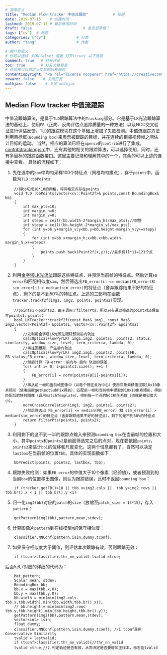 ```yaml
---
# 常用定义
title: "Median Flow tracker 中值流跟踪"           # 标题
date: 2019-07-15    # 创建时间
lastmod: 2019-07-15 # 最后修改时间
draft: false                       # 是否是草稿？
tags: [“cv”]  # 标签
categories: ["cv"]              # 分类
author: "Yang"                  # 作者

# 用户自定义
# 你可以选择 关闭(false) 或者 打开(true) 以下选项
comment: true   # 打开评论
toc: true       # 打开文章目录
# 你同样可以自定义文章的版权规则
contentCopyright: '<a rel="license noopener" href="https://creativecommons.org/licenses/by-nc-nd/4.0/" target="_blank">CC BY-NC-ND 4.0</a>'
reward: false	 # 关闭打赏
mathjax: false    # 关闭 mathjax
---
```


Median Flow tracker 中值流跟踪
---------------------------------------
中值流跟踪算法，是属于`TLD`跟踪算法中的`Tracking`部分。它是基于`LK`光流跟踪算法的基础上，使用`FB`（正向、反向评估点追踪质量的一种方法）以及NCC交叉验证进行评估反馈。`TLD`的跟踪模块在这个基础上增加了失败检测。中值流跟踪方法利用目标框`(Bounding box)`来表示被跟踪的目标，并在连续的相邻视频帧之间估计目标的运动。
当然，相应的算法已经在`opencv`的`contrib`进行了集成，[contrib\tracking\src](https://github.com/opencv/opencv_contrib/tree/master/modules/tracking/src)中，还有其他的相关的跟踪算法，可以选择使用，同时，还有多目标的跟踪函数接口。这里主要记录和理解其中的一个，其余的可以上述的连接中查看。
具体的流程如下：
1. 先在选中的`box`中均匀采样100个特征点（网格均匀撒点），存于`points`中，函数为`TLD::bbPoints`:
```
    //将bb切成10*10的网格，将网格交点存在points
    void TLD::bbPoints(vector<cv::Point2f>& points,const BoundingBox& bb)
    {
        int max_pts=10;
        int margin_h=0;
        int margin_v=0;
        int stepx = ceil((bb.width-2*margin_h)/max_pts);//取整
        int stepy = ceil((bb.height-2*margin_v)/max_pts);
        for (int y=bb.y+margin_v;y<bb.y+bb.height-margin_v;y+=stepy)
        {
            for (int x=bb.x+margin_h;x<bb.x+bb.width-margin_h;x+=stepx)
            {
                points.push_back(Point2f(x,y));//最多有11*11=121个点
            }
        }
    }
```
2. 利用[金字塔LK光流法](https://www.xlmaverick.me/post/%E8%A7%86%E8%A7%89%E9%87%8C%E7%A8%8B%E8%AE%A12-lk/)跟踪这些特征点，并预测当前帧的特征点。然后计算`FB error`和匹配相似度`sim`，然后筛选出`FB_error[i] <= median(FB_error)和sim_error[i] > median(sim_error)`的特征点（舍弃跟踪结果不好的特征点），剩下的是不到50%的特征点。上述的三部均在函数`tracker.trackf2f(img1, img2, points, points2)`实现。
```
    //points1->points2，由于调用了filterPts，所以只有通过筛选的point对还保留在points1，points2
    bool LKTracker::trackf2f(const Mat& img1, const Mat& img2,vector<Point2f> &points1, vector<cv::Point2f> &points2)
    {
        //先利用金字塔LK光流法跟踪预测前向轨迹
        calcOpticalFlowPyrLK( img1,img2, points1, points2, status, similarity, window_size, level, term_criteria, lambda, 0);
        //再往回跟踪，产生后向轨迹
        calcOpticalFlowPyrLK( img2,img1, points2, pointsFB, FB_status,FB_error, window_size, level, term_criteria, lambda, 0);
        //然后计算 FB-error：前向与 后向 轨迹的误差
        for( int i= 0; i<points1.size(); ++i )
        {
            FB_error[i] = norm(pointsFB[i]-points1[i]);
        }  
        //再从前一帧和当前帧图像中（以每个特征点为中心）使用亚象素精度提取10x10象素矩形（使用函数getRectSubPix得到），匹配前一帧和当前帧中提取的10x10象素矩形，得到匹配后的映射图像（调用matchTemplate），得到每一个点的NCC相关系数（也就是相似度大小）。
        normCrossCorrelation(img1, img2, points1, points2);
        //然后筛选出 FB_error[i] <= median(FB_error) 和 sim_error[i] > median(sim_error)的特征点（舍弃跟踪结果不好的特征点），剩下的是不到50%的特征点
        return filterPts(points1, points2);
    }
```
3. 利用剩下的这不到一半的跟踪点输入来预测`bounding box`在当前帧的位置和大小，其中`points`和`points2`是前面筛选完之后的点对，现在要依据`points`，`points2`来估计`bb1`的位移和尺度变化，这两个信息都有了，自然可以决定`lastbox`在当前帧的位置`tbb`。具体的实现函数如下：
```
    bbPredict(points, points2, lastbox, tbb);
```
4. 跟踪失败检测：如果`FB error`的中值大于10个像素（经验值），或者预测到的当前`box`的位置移出图像，则认为跟踪错误，此时不返回`bounding box`：
```
    if (tracker.getFB()>10 || tbb.x>img2.cols ||  tbb.y>img2.rows || tbb.br().x < 1 || tbb.br().y <1)
```
5. 归一化`img2(bb)`对应的`patch`的`size`（放缩至`patch_size = 15*15`），存入`pattern`：
```
    getPattern(img2(bb),pattern,mean,stdev);
```
6. 计算图像片`pattern`到在线模型`M`的保守相似度：
```
    classifier.NNConf(pattern,isin,dummy,tconf);
```
7. 如果保守相似度大于阈值，则评估本次跟踪有效，否则跟踪无效：
```
    if (tconf>classifier.thr_nn_valid) tvalid =true;
```
后面5,6,7对应的详细的代码为：
```
    Mat pattern;
    Scalar mean, stdev;
    BoundingBox bb;
    bb.x = max(tbb.x,0);
    bb.y = max(tbb.y,0);
    bb.width = min(min(img2.cols-tbb.x,tbb.width),min(tbb.width,tbb.br().x));
    // bb.height = min(min(img2.rows-tbb.y,tbb.height),min(tbb.height,tbb.br().y));
    getPattern(img2(bb),pattern,mean,stdev);
    vector<int> isin;
    float dummy;
    classifier.NNConf(pattern,isin,dummy,tconf); //1.tconf是用Conservative Similarity
    tvalid = lastvalid; 
    if (tconf>classifier.thr_nn_valid){//thr_nn_valid
    tvalid =true;//2.判定轨迹是否有效，从而决定是否要增加正样本，标志位tvalid
```
